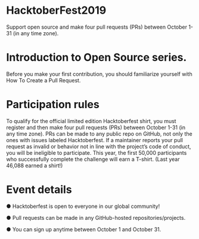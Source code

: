 # HacktoberFest2019
Support open source and make four pull requests (PRs) between October 1-31 (in any time zone).

# Introduction to Open Source series.
Before you make your first contribution, you should familiarize yourself with How To Create a Pull Request.

# Participation rules
To qualify for the official limited edition Hacktoberfest shirt, you must register and then make four pull requests (PRs) between October 1-31 (in any time zone). PRs can be made to any public repo on GitHub, not only the ones with issues labeled Hacktoberfest. If a maintainer reports your pull request as invalid or behavior not in line with the project’s code of conduct, you will be ineligible to participate. This year, the first 50,000 participants who successfully complete the challenge will earn a T-shirt. (Last year 46,088 earned a shirt!)

# Event details
● Hacktoberfest is open to everyone in our global community!

● Pull requests can be made in any GitHub-hosted repositories/projects.

● You can sign up anytime between October 1 and October 31.
